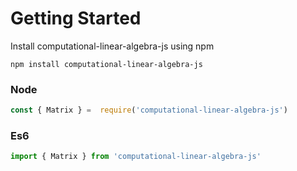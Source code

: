 # Getting Started

Install computational-linear-algebra-js using npm

    npm install computational-linear-algebra-js
    

### Node

```javascript
const { Matrix } =  require('computational-linear-algebra-js')
```

### Es6

```javascript
import { Matrix } from 'computational-linear-algebra-js'
```
